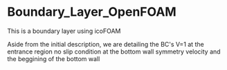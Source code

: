 # Boundary_Layer_OpenFOAM
This is a boundary layer using icoFOAM
 
 Aside from the initial description, we are detailing the BC's
 V=1 at the entrance region
 no slip condition at the bottom wall
 symmetry velocity and the beggining of the bottom wall
 
